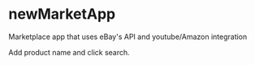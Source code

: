 # newMarketApp
Marketplace app that uses eBay's API and youtube/Amazon integration

Add product name and click search.
